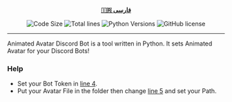 <div align="center">

[**🇮🇷 فارسی**](README_fa.md)
</div>

<p align="center">
    <img src="https://img.shields.io/github/languages/code-size/robonamari/Animated-Avatar-Discord-Bot?style=flat" alt="Code Size">
    <img src="https://tokei.rs/b1/github/robonamari/Animated-Avatar-Discord-Bot?style=flat" alt="Total lines">
    <img src="https://img.shields.io/badge/python-%5E3.7-blue" alt="Python Versions">
    <img src="https://img.shields.io/github/license/robonamari/Animated-Avatar-Discord-Bot" alt="GitHub license">
</p>

---

Animated Avatar Discord Bot is a tool written in Python. It sets Animated Avatar for your Discord Bots!
### Help
* Set your Bot Token in [line 4](https://github.com/robonamari/Animated-Avatar-Discord-Bot/blob/main/main.py#L4).
* Put your Avatar File in the folder then change [line 5](https://github.com/robonamari/Animated-Avatar-Discord-Bot/blob/main/main.py#L5) and set your Path.


